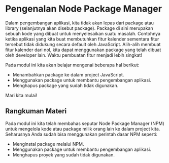 # Pengenalan Node Package Manager

Dalam pengembangan aplikasi, kita tidak akan lepas dari package atau library (selanjutnya akan disebut package). Package di sini merupakan sebuah kode yang dibuat untuk menyelesaikan suatu masalah. Contohnya ketika aplikasi yang kita buat membutuhkan fitur kalender sementara fitur tersebut tidak didukung secara default oleh JavaScript. Alih-alih membuat fitur kalender dari nol, kita dapat menggunakan package yang telah dibuat oleh developer lain. Waktu pembuatan fitur menjadi lebih singkat!

Pada modul ini kita akan belajar mengenai beberapa hal berikut:

- Menambahkan package ke dalam project JavaScript.
- Menggunakan package untuk membantu pengembangan aplikasi.
- Menghapus package yang sudah tidak digunakan.

Mari kita mulai!

## Rangkuman Materi

Pada modul ini kita telah membahas seputar Node Package Manager (NPM) untuk mengelola kode atau package milik orang lain ke dalam project kita. Seharusnya Anda sudah bisa menggunakan perintah dasar NPM seperti:

- Menginstal package melalui NPM.
- Menggunakan package untuk membantu pengembangan aplikasi.
- Menghapus proyek yang sudah tidak digunakan.
